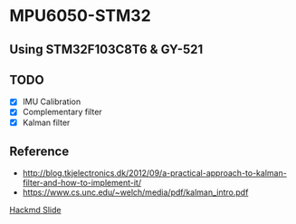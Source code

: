 # MPU6050-STM32

## Using STM32F103C8T6 & GY-521

## TODO
- [X] IMU Calibration
- [X] Complementary filter
- [X] Kalman filter

## Reference
- http://blog.tkjelectronics.dk/2012/09/a-practical-approach-to-kalman-filter-and-how-to-implement-it/
- https://www.cs.unc.edu/~welch/media/pdf/kalman_intro.pdf

[Hackmd Slide](https://hackmd.io/@pierre0210/MPU6050)
